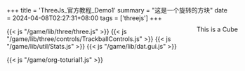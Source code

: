 +++
title = 'ThreeJs_官方教程_Demo1'
summary = "这是一个旋转的方块"
date = 2024-04-08T02:27:31+08:00
tags = ['threejs']
+++


<style>

#info {
		position: absolute;
		top: 10px;
		width: 100%;
		text-align: center;
		z-index: 100;
		display:block;
		margin-top: 100px;
  }

</style>

<div id="info">This is a Cube</div>



{{< js "/game/lib/three/three.js" >}}
{{< js "/game/lib/three/controls/TrackballControls.js" >}}
{{< js "/game/lib/util/Stats.js" >}}
{{< js "/game/lib/dat.gui.js" >}}

{{< js "/game/org-toturial1.js" >}}


